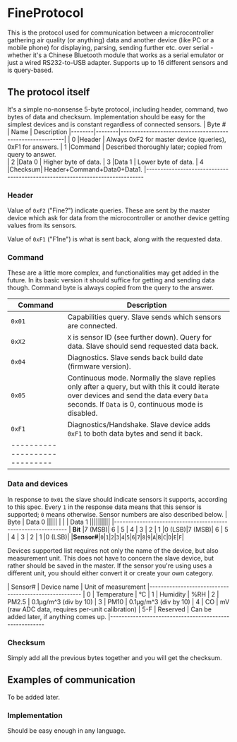 FineProtocol
==============

This is the protocol used for communication between a microcontroller gathering air quality (or anything) data and another device (like PC or a mobile phone) for displaying, parsing, sending further etc. over serial - whether it's a Chinese Bluetooth module that works as a serial emulator or just a wired RS232-to-USB adapter.
Supports up to 16 different sensors and is query-based.

## The protocol itself ##
It's a simple no-nonsense 5-byte protocol, including header, command, two bytes of data and checksum. Implementation should be easy for the simplest devices and is constant regardless of connected sensors.
| Byte # | Name   | Description 
|--------|--------|----------------------------------------------------------|
| 0      |Header  | Always 0xF2 for master device (queries), 0xF1 for answers.
| 1      |Command | Described thoroughly later; copied from query to answer.  
| 2      |Data 0  | Higher byte of data.
| 3      |Data 1  | Lower byte of data.
| 4      |Checksum| Header+Command+Data0+Data1.
|-----------------------------------------------------------------------------

### Header ###
Value of ``0xF2`` ("Fine?") indicate queries. These are sent by the master device which ask for data from the microcontroller or another device getting values from its sensors.

Value of ``0xF1`` ("F1ne") is what is sent back, along with the requested data.

### Command ###
These are a little more complex, and functionalities may get added in the future. In its basic version it should suffice for getting and sending data though. Command byte is always copied from the query to the answer.

| Command  | Description
|----------|--------------
| ``0x01`` | Capabilities query. Slave sends which sensors are connected.
| ``0xX2`` | ``X`` is sensor ID (see further down). Query for data. Slave should send requested data back.
| ``0x04`` | Diagnostics. Slave sends back build date (firmware version).
| ``0x05`` | Continuous mode. Normally the slave replies only after a query, but with this it could iterate over devices and send the data every ``Data`` seconds. If ``Data`` is 0, continuous mode is disabled.
| ``0xF1`` | Diagnostics/Handshake. Slave device adds ``0xF1`` to both data bytes and send it back.
|-----------------------------


### Data and devices ###
In response to ``0x01`` the slave should indicate sensors it supports, according to this spec.
Every ``1`` in the response data means that this sensor is supported; ``0`` means otherwise. Sensor numbers are also described below.
| Byte            |           Data 0        ||||| |        |           | Data 1 ||||||||||
|-------------------------------------------------------------
| **Bit**         |7 (MSB)| 6 | 5 | 4 | 3 | 2 | 1 |0 (LSB)|7 (MSB)| 6 | 5 | 4 | 3 | 2 | 1 |0 (LSB)|
|**Sensor#**|``0``|``1``|``2``|``3``|``4``|``5``|``6``|``7``|``8``|``9``|``A``|``B``|``C``|``D``|``E``|``F``|

Devices supported list requires not only the name of the device, but also measurement unit. This does not have to concern the slave device, but rather should be saved in the master. If the sensor you're using uses a different unit, you should either convert it or create your own category.

| Sensor# | Device name | Unit of measurement
|------------------------------------------------------
| 0 | Temperature | °C
| 1 | Humidity    | %RH
| 2 | PM2.5	  | 0.1μg/m^3 (div by 10)
| 3 | PM10	  | 0.1μg/m^3 (div by 10)
| 4 | CO	  | mV (raw ADC data, requires per-unit calibration)
| 5-F | Reserved  | Can be added later, if anything comes up.
|-------------------------------------------------------

### Checksum ###
Simply add all the previous bytes together and you will get the checksum.


## Examples of communication ##
To be added later.

### Implementation ###
Should be easy enough in any language.
